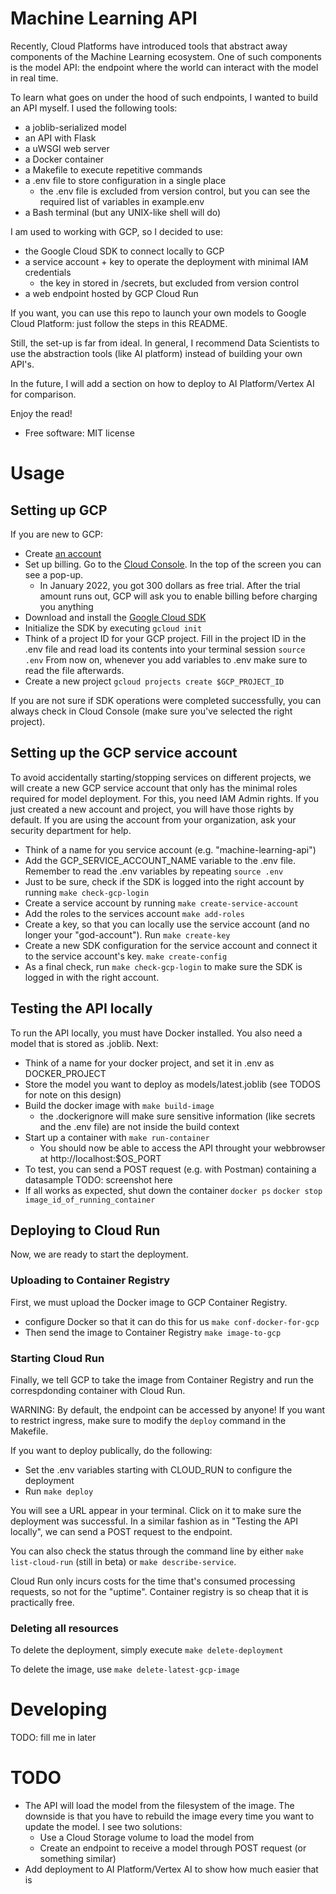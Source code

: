 # Machine Learning API
Recently, Cloud Platforms have introduced tools that abstract away components of
the Machine Learning ecosystem. One of such components is the model API: the endpoint
where the world can interact with the model in real time.

To learn what goes on under the hood of such endpoints, I wanted to build an API myself.
I used the following tools:
- a joblib-serialized model
- an API with Flask
- a uWSGI web server
- a Docker container
- a Makefile to execute repetitive commands
- a .env file to store configuration in a single place
    - the .env file is excluded from version control, but you can see the required list of variables in example.env
- a Bash terminal (but any UNIX-like shell will do)

I am used to working with GCP, so I decided to use:
- the Google Cloud SDK to connect locally to GCP
- a service account + key to operate the deployment with minimal IAM credentials
    - the key in stored in /secrets, but excluded from version control
- a web endpoint hosted by GCP Cloud Run

If you want, you can use this repo to launch your own models to Google Cloud Platform: just follow the
steps in this README.

Still, the set-up is far from ideal. In general, I recommend Data Scientists to use the
abstraction tools (like AI platform) instead of building your own API's.

In the future, I will add a section on how to deploy to AI Platform/Vertex AI for comparison.

Enjoy the read!

* Free software: MIT license

# Usage

## Setting up GCP
If you are new to GCP:
- Create [an account](https://accounts.google.com/signup/v2/webcreateaccount?hl=en&flowName=GlifWebSignIn&flowEntry=SignUp)
- Set up billing. Go to the [Cloud Console](console.cloud.google.com). In the top of the screen you can see a pop-up.
    - In January 2022, you got 300 dollars as free trial. After the trial amount runs out,
GCP will ask you to enable billing before charging you anything
- Download and install the [Google Cloud SDK](https://cloud.google.com/sdk/docs/install)
- Initialize the SDK by executing
``gcloud init``
- Think of a project ID for your GCP project. Fill in the project ID in the .env file
and read load its contents into your terminal session
``source .env``
From now on, whenever you add variables to .env make sure to read the file afterwards.
- Create a new project
``gcloud projects create $GCP_PROJECT_ID``

If you are not sure if SDK operations were completed successfully, you can always check
in Cloud Console (make sure you've selected the right project).

## Setting up the GCP service account
To avoid accidentally starting/stopping services on different projects, we will create a new GCP service
account that only has the minimal roles required for model deployment. For this, you need IAM Admin rights.
If you just created a new account and project, you will have those rights by default. If you are using
the account from your organization, ask your security department for help.
- Think of a name for you service account (e.g. "machine-learning-api")
- Add the GCP_SERVICE_ACCOUNT_NAME variable to the .env file. Remember to read the .env variables by repeating
``source .env``
- Just to be sure, check if the SDK is logged into the right account by running
``make check-gcp-login``
- Create a service account by running
``make create-service-account``
- Add the roles to the services account
``make add-roles``
- Create a key, so that you can locally use the service account (and no longer your "god-account").
Run
``make create-key``
- Create a new SDK configuration for the service account and connect it to the service account's key.
``make create-config``
- As a final check, run `make check-gcp-login` to make sure the SDK is logged in with the right account.

## Testing the API locally
To run the API locally, you must have Docker installed. You also need a model that is stored as .joblib.
Next:
- Think of a name for your docker project, and set it in .env as DOCKER_PROJECT
- Store the model you want to deploy as models/latest.joblib (see TODOS for note on this design)
- Build the docker image with `make build-image`
    - the .dockerignore will make sure sensitive information (like secrets and the .env file) are
not inside the build context
- Start up a container with `make run-container`
    - You should now be able to access the API throught your webbrowser at http://localhost:$OS_PORT
- To test, you can send a POST request (e.g. with Postman) containing a datasample
TODO: screenshot here
- If all works as expected, shut down the container
`docker ps`
`docker stop image_id_of_running_container`

## Deploying to Cloud Run
Now, we are ready to start the deployment.

### Uploading to Container Registry
First, we must upload the Docker image
to GCP Container Registry.
- configure Docker so that it can do this for us
`make conf-docker-for-gcp`
- Then send the image to Container Registry
`make image-to-gcp`

### Starting Cloud Run
Finally, we tell GCP to take the image from Container Registry
and run the correspdonding container with Cloud Run.

WARNING: By default, the endpoint can be accessed by anyone!
If you want to restrict ingress, make sure to modify the `deploy` command
in the Makefile.

If you want to deploy publically, do the following:
- Set the .env variables starting with CLOUD_RUN to configure the deployment
- Run `make deploy`

You will see a URL appear in your terminal. Click on it to make sure the deployment
was successful. In a similar fashion as in "Testing the API locally", we can
send a POST request to the endpoint.

You can also check the status through the command line by either
`make list-cloud-run` (still in beta) or `make describe-service`.

Cloud Run only incurs costs for the time that's consumed processing requests,
so not for the "uptime". Container registry is so cheap that it is practically free.

### Deleting all resources
To delete the deployment, simply execute
`make delete-deployment`

To delete the image, use
`make delete-latest-gcp-image`

# Developing
TODO: fill me in later

# TODO
- The API will load the model from the filesystem of the image. The downside is that you have to rebuild
the image every time you want to update the model. I see two solutions:
    - Use a Cloud Storage volume to load the model from
    - Create an endpoint to receive a model through POST request (or something similar)
- Add deployment to AI Platform/Vertex AI to show how much easier that is
